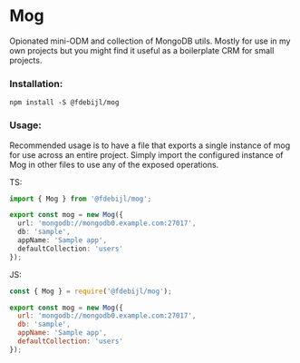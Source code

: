 # Mog

Opionated mini-ODM and collection of MongoDB utils. Mostly for use in my own projects but you might find it useful as a boilerplate CRM for small projects.

### Installation:
```
npm install -S @fdebijl/mog
```

### Usage:
Recommended usage is to have a file that exports a single instance of mog for use across an entire project. Simply import the configured instance of Mog in other files to use any of the exposed operations.

TS:
```ts
import { Mog } from '@fdebijl/mog';

export const mog = new Mog({
  url: 'mongodb://mongodb0.example.com:27017',
  db: 'sample',
  appName: 'Sample app',
  defaultCollection: 'users'
});
```

JS:
```js
const { Mog } = require('@fdebijl/mog');

export const mog = new Mog({
  url: 'mongodb://mongodb0.example.com:27017',
  db: 'sample',
  appName: 'Sample app',
  defaultCollection: 'users'
});
```